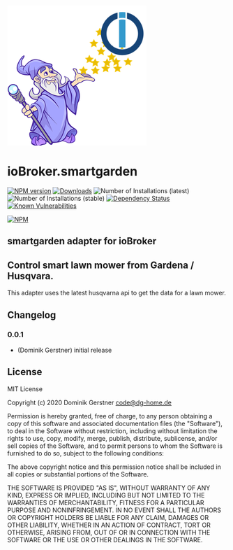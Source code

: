 ![Logo](admin/smartgarden.png)
# ioBroker.smartgarden

[![NPM version](http://img.shields.io/npm/v/iobroker.smartgarden.svg)](https://www.npmjs.com/package/iobroker.smartgarden)
[![Downloads](https://img.shields.io/npm/dm/iobroker.smartgarden.svg)](https://www.npmjs.com/package/iobroker.smartgarden)
![Number of Installations (latest)](http://iobroker.live/badges/smartgarden-installed.svg)
![Number of Installations (stable)](http://iobroker.live/badges/smartgarden-stable.svg)
[![Dependency Status](https://img.shields.io/david/dg-services/iobroker.smartgarden.svg)](https://david-dm.org/dg-services/iobroker.smartgarden)
[![Known Vulnerabilities](https://snyk.io/test/github/dg-services/ioBroker.smartgarden/badge.svg)](https://snyk.io/test/github/dg-services/ioBroker.smartgarden)

[![NPM](https://nodei.co/npm/iobroker.smartgarden.png?downloads=true)](https://nodei.co/npm/iobroker.smartgarden/)

## smartgarden adapter for ioBroker

## Control smart lawn mower from Gardena / Husqvara.
This adapter uses the latest husqvarna api to get the data for a lawn mower.


## Changelog

### 0.0.1
* (Dominik Gerstner) initial release

## License
MIT License

Copyright (c) 2020 Dominik Gerstner <code@dg-home.de>

Permission is hereby granted, free of charge, to any person obtaining a copy
of this software and associated documentation files (the "Software"), to deal
in the Software without restriction, including without limitation the rights
to use, copy, modify, merge, publish, distribute, sublicense, and/or sell
copies of the Software, and to permit persons to whom the Software is
furnished to do so, subject to the following conditions:

The above copyright notice and this permission notice shall be included in all
copies or substantial portions of the Software.

THE SOFTWARE IS PROVIDED "AS IS", WITHOUT WARRANTY OF ANY KIND, EXPRESS OR
IMPLIED, INCLUDING BUT NOT LIMITED TO THE WARRANTIES OF MERCHANTABILITY,
FITNESS FOR A PARTICULAR PURPOSE AND NONINFRINGEMENT. IN NO EVENT SHALL THE
AUTHORS OR COPYRIGHT HOLDERS BE LIABLE FOR ANY CLAIM, DAMAGES OR OTHER
LIABILITY, WHETHER IN AN ACTION OF CONTRACT, TORT OR OTHERWISE, ARISING FROM,
OUT OF OR IN CONNECTION WITH THE SOFTWARE OR THE USE OR OTHER DEALINGS IN THE
SOFTWARE.